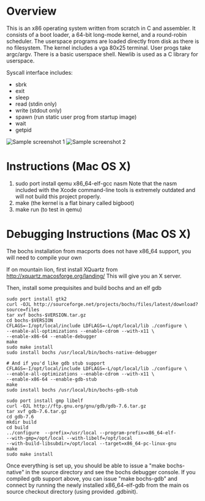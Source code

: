 Overview
========

This is an x86 operating system written from scratch in C and assembler.  It
consists of a boot loader, a 64-bit long-mode kernel, and a round-robin
scheduler. The userspace programs are loaded directly from disk as there is no
filesystem. The kernel includes a vga 80x25 terminal. User progs take
argc/argv. There is a basic userspace shell. Newlib is used as a C library for
userspace.

Syscall interface includes:

- sbrk
- exit
- sleep
- read (stdin only)
- write (stdout only)
- spawn (run static user prog from startup image)
- wait
- getpid

![Sample screenshot 1](https://github.com/nwg/simpleos/raw/master/img/sample2.png)
![Sample screenshot 2](https://github.com/nwg/simpleos/raw/master/img/sample3.png)

Instructions (Mac OS X)
========================

1. sudo port install qemu x86_64-elf-gcc nasm
Note that the nasm included with the Xcode command-line tools is extremely
outdated and will not build this project properly.
1. make (the kernel is a flat binary called bigboot)
1. make run (to test in qemu)


Debugging Instructions (Mac OS X)
=================================

The bochs installation from macports does not have x86_64 support, you will
need to compile your own

If on mountain lion, first install XQuartz from
http://xquartz.macosforge.org/landing/ This will give you an X server.

Then, install some prequisites and build bochs and an elf gdb

```shell
sudo port install gtk2
curl -OJL http://sourceforge.net/projects/bochs/files/latest/download?source=files
tar xvf bochs-$VERSION.tar.gz
cd bochs-$VERSION
CFLAGS=-I/opt/local/include LDFLAGS=-L/opt/local/lib ./configure \
--enable-all-optimizations --enable-cdrom --with-x11 \
--enable-x86-64 --enable-debugger  
make
sudo make install
sudo install bochs /usr/local/bin/bochs-native-debugger

# And if you'd like gdb stub support
CFLAGS=-I/opt/local/include LDFLAGS=-L/opt/local/lib ./configure \
--enable-all-optimizations --enable-cdrom --with-x11 \
--enable-x86-64 --enable-gdb-stub
make
sudo install bochs /usr/local/bin/bochs-gdb-stub

sudo port install gmp libelf
curl -OJL http://ftp.gnu.org/gnu/gdb/gdb-7.6.tar.gz
tar xvf gdb-7.6.tar.gz
cd gdb-7.6
mkdir build
cd build
../configure  --prefix=/usr/local --program-prefix=x86_64-elf-
--with-gmp=/opt/local --with-libelf=/opt/local
--with-build-libsubdir=/opt/local --target=x86_64-pc-linux-gnu
make
sudo make install

```

Once everything is set up, you should be able to issue a "make bochs-native" in
the source directory and see the bochs debugger console. If you compiled gdb
support above, you can issue "make bochs-gdb" and connect by running the newly
installed x86_64-elf-gdb from the main os source checkout directory (using
provided .gdbinit).
